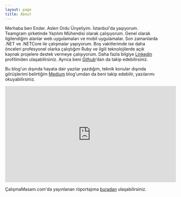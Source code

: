 ```yaml
---
layout: page
title: About
---
```


<p class="message">
  Merhaba ben Ender. Aslen Ordu Ünyeliyim. İstanbul'da yaşıyorum. Teamgram şirketinde Yazılım Mühendisi olarak
  çalışıyorum. Genel olarak ilgilendiğim alanlar web uygulamaları ve mobil uygulamalar. Son zamanlarda .NET ve
  .NETCore ile çalışmalar yapıyorum. Boş vakitlerimde ise daha önceleri profesyonel olarka çalıştığım Ruby ve
  ilgili teknolojilerde açık kaynak projelere destek vermeye çalışıyorum. Daha fazla bilgiye
  <a href="https://www.linkedin.com/in/enderahmetyurt/">Linkedin</a>
  profilimden ulaşabilirsiniz. Ayrıca beni <a href="https://github.com/enderahmetyurt">Github</a>'dan da
  takip edebilirsiniz.
</p>

<p class="message">
  Bu blog'un dışında hayata dair yazılar yazdığım, teknik konular dışında görüşlerimi belirtiğim
  <a href="https://medium.com/@ndrx">Medium</a> blog'umdan da
  beni takip edebilir, yazılarımı okuyabilirsiniz.
</p>

<p class="message" style="text-align: center;">
  <iframe width="560" height="315" src="https://www.youtube.com/embed/cBdwlPcjzjQ" frameborder="0" allow="autoplay; encrypted-media" allowfullscreen></iframe>
</p>

<p>
  ÇalışmaMasam.com'da yayınlanan röportajıma <a href="https://calismamasam.com/ender-ahmet-yurt">buradan</a>
  ulaşabilirsiniz.
</p>